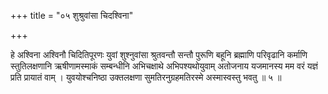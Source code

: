 +++
title = "०५ शुश्रुवांसा चिदश्विना"

+++

हे अश्विना अश्विनौ चिदितिपूरणः युवां शुश्नुवांसा श्रुतवन्तौ सन्तौ पुरूणि बहूनि ब्रह्माणि परिवृढानि कर्माणि स्तुतिलक्षणानि ऋषीणामस्माकं सम्बन्धीनि अभिचक्षाथे अभिपश्यथोयुवाम् अतोजनाय यजमानस्य मम वरं यज्ञं प्रति प्रायातं वाम् । युवयोश्चनिष्ठा उक्तलक्षणा सुमतिरनुग्रहमतिरस्मे अस्मास्वस्तु भवतु ॥ ५ ॥